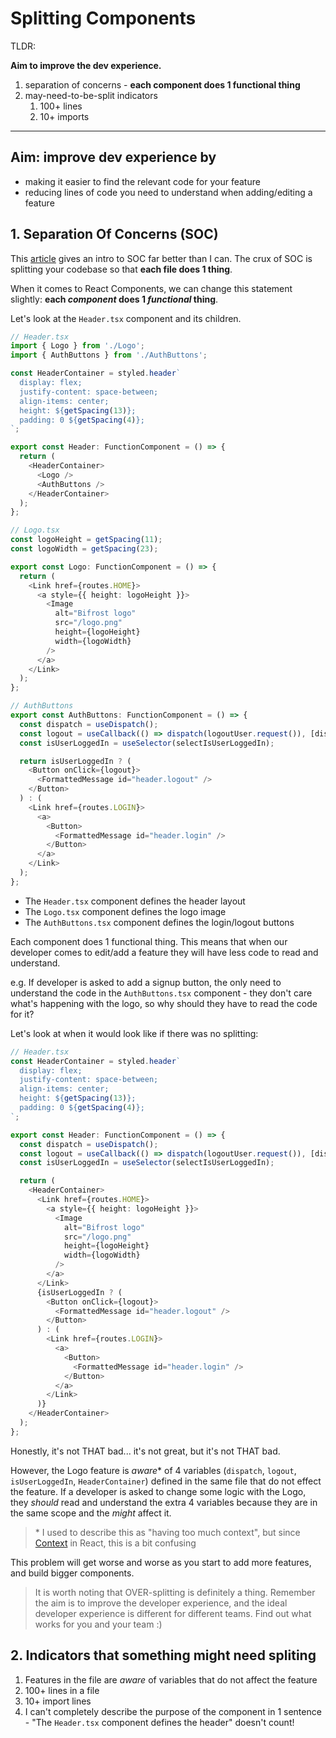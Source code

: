 # Splitting Components

TLDR:

**Aim to improve the dev experience.**

1. separation of concerns - **each component does 1 functional thing**
2. may-need-to-be-split indicators
   1. 100+ lines
   2. 10+ imports

---

## Aim: improve dev experience by

- making it easier to find the relevant code for your feature
- reducing lines of code you need to understand when adding/editing a feature

## 1. Separation Of Concerns (SOC)

This [article](https://dottedsquirrel.com/react/rethinking-soc-with-react/) gives an intro to SOC far better than I can. The crux of SOC is splitting your codebase so that **each file does 1 thing**.

When it comes to React Components, we can change this statement slightly: **each _component_ does 1 _functional_ thing**.

Let's look at the `Header.tsx` component and its children.

```typescript
// Header.tsx
import { Logo } from './Logo';
import { AuthButtons } from './AuthButtons';

const HeaderContainer = styled.header`
  display: flex;
  justify-content: space-between;
  align-items: center;
  height: ${getSpacing(13)};
  padding: 0 ${getSpacing(4)};
`;

export const Header: FunctionComponent = () => {
  return (
    <HeaderContainer>
      <Logo />
      <AuthButtons />
    </HeaderContainer>
  );
};

// Logo.tsx
const logoHeight = getSpacing(11);
const logoWidth = getSpacing(23);

export const Logo: FunctionComponent = () => {
  return (
    <Link href={routes.HOME}>
      <a style={{ height: logoHeight }}>
        <Image
          alt="Bifrost logo"
          src="/logo.png"
          height={logoHeight}
          width={logoWidth}
        />
      </a>
    </Link>
  );
};

// AuthButtons
export const AuthButtons: FunctionComponent = () => {
  const dispatch = useDispatch();
  const logout = useCallback(() => dispatch(logoutUser.request()), [dispatch]);
  const isUserLoggedIn = useSelector(selectIsUserLoggedIn);

  return isUserLoggedIn ? (
    <Button onClick={logout}>
      <FormattedMessage id="header.logout" />
    </Button>
  ) : (
    <Link href={routes.LOGIN}>
      <a>
        <Button>
          <FormattedMessage id="header.login" />
        </Button>
      </a>
    </Link>
  );
};
```

- The `Header.tsx` component defines the header layout
- The `Logo.tsx` component defines the logo image
- The `AuthButtons.tsx` component defines the login/logout buttons

Each component does 1 functional thing. This means that when our developer comes to edit/add a feature they will have less code to read and understand.

e.g. If developer is asked to add a signup button, the only need to understand the code in the `AuthButtons.tsx` component - they don't care what's happening with the logo, so why should they have to read the code for it?

Let's look at when it would look like if there was no splitting:

```typescript
// Header.tsx
const HeaderContainer = styled.header`
  display: flex;
  justify-content: space-between;
  align-items: center;
  height: ${getSpacing(13)};
  padding: 0 ${getSpacing(4)};
`;

export const Header: FunctionComponent = () => {
  const dispatch = useDispatch();
  const logout = useCallback(() => dispatch(logoutUser.request()), [dispatch]);
  const isUserLoggedIn = useSelector(selectIsUserLoggedIn);

  return (
    <HeaderContainer>
      <Link href={routes.HOME}>
        <a style={{ height: logoHeight }}>
          <Image
            alt="Bifrost logo"
            src="/logo.png"
            height={logoHeight}
            width={logoWidth}
          />
        </a>
      </Link>
      {isUserLoggedIn ? (
        <Button onClick={logout}>
          <FormattedMessage id="header.logout" />
        </Button>
      ) : (
        <Link href={routes.LOGIN}>
          <a>
            <Button>
              <FormattedMessage id="header.login" />
            </Button>
          </a>
        </Link>
      )}
    </HeaderContainer>
  );
};
```

Honestly, it's not THAT bad... it's not great, but it's not THAT bad.

However, the Logo feature is _aware_\* of 4 variables (`dispatch`, `logout`, `isUserLoggedIn`, `HeaderContainer`) defined in the same file that do not effect the feature. If a developer is asked to change some logic with the Logo, they _should_ read and understand the extra 4 variables because they are in the same scope and the _might_ affect it.

> \* I used to describe this as "having too much context", but since [Context](https://reactjs.org/docs/context.html) in React, this is a bit confusing

This problem will get worse and worse as you start to add more features, and build bigger components.

> It is worth noting that OVER-splitting is definitely a thing. Remember the aim is to improve the developer experience, and the ideal developer experience is different for different teams. Find out what works for you and your team :)

## 2. Indicators that something might need spliting

1. Features in the file are _aware_ of variables that do not affect the feature
1. 100+ lines in a file
1. 10+ import lines
1. I can't completely describe the purpose of the component in 1 sentence - "The `Header.tsx` component defines the header" doesn't count!

